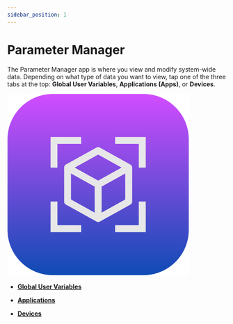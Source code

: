 ```yaml
---
sidebar_position: 1
---
```


# Parameter Manager

The Parameter Manager app is where you view and modify system-wide data. Depending on what type of data you want to view, tap one of the three tabs at the top: **Global User Variables**, **Applications \(Apps\)**, or **Devices**.

![](../Images/ParameterManager/ParameterManager-Icon.png)

-   **[Global User Variables](../ParameterManager/GlobalUserVariables.md)**  

-   **[Applications](../ParameterManager/Applications.md)**  

-   **[Devices](../ParameterManager/Devices.md)**  


